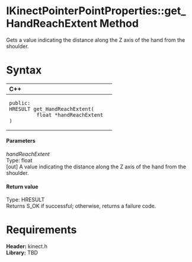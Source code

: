 IKinectPointerPointProperties::get\_HandReachExtent Method  
==========================================================  

Gets a value indicating the distance along the Z axis of the hand from the shoulder. <span id="syntaxSection"></span>

Syntax  
======  

<table>
<colgroup>
<col width="100%" />
</colgroup>
<thead>
<tr class="header">
<th align="left">C++</th>
</tr>
</thead>
<tbody>
<tr class="odd">
<td align="left"><pre><code>public:  
HRESULT get_HandReachExtent(  
         float *handReachExtent  
)</code></pre></td>
</tr>
</tbody>
</table>

<span id="ID4EG"></span>
#### Parameters  

*handReachExtent*    
Type: float  
[out] A value indicating the distance along the Z axis of the hand from the shoulder.  

<span id="ID4EP"></span>
#### Return value  

Type: HRESULT  
Returns S\_OK if successful; otherwise, returns a failure code.  

<span id="requirements"></span>

Requirements  
============  

**Header:** kinect.h  
**Library:** TBD  



<!--Please do not edit the data in the comment block below.-->
<!--
TOCTitle : get_HandReachExtent Method
RLTitle : IKinectPointerPointProperties::get_HandReachExtent Method
KeywordK : get_HandReachExtent method
KeywordK : IKinectPointerPointProperties::get_HandReachExtent method
KeywordF : IKinectPointerPointProperties::get_HandReachExtent
KeywordF : get_HandReachExtent
KeywordF : Microsoft.Kinect.kinect.IKinectPointerPointProperties.get_HandReachExtent(float@)
KeywordA : M:Microsoft.Kinect.kinect.IKinectPointerPointProperties.get_HandReachExtent(float@)
AssetID : M:Microsoft.Kinect.kinect.IKinectPointerPointProperties.get_HandReachExtent(float@)
Locale : en-us
CommunityContent : 1
APIType : Managed
APILocation : 
APIName : Microsoft.Kinect.kinect.IKinectPointerPointProperties::get_HandReachExtent
TargetOS : Windows
TopicType : kbSyntax
DevLang : C++
DocSet : K4Wv2
ProjType : K4Wv2Proj
Technology : Kinect for Windows
Product : Kinect for Windows SDK v2
productversion : 20
-->
